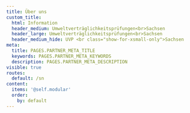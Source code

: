 ```yaml
---
title: Über uns
custom_title:
  html: Information
  header_medium: Umweltverträglichkeitsprüfungen<br>Sachsen
  header_large: Umweltverträglichkeitsprüfungen<br>Sachsen
  header_medium_hide: UVP <br class="show-for-xsmall-only">Sachsen
meta:
  title: PAGES.PARTNER_META_TITLE
  keywords: PAGES.PARTNER_META_KEYWORDS
  description: PAGES.PARTNER_META_DESCRIPTION
visible: true
routes:
  default: /sn
content:
  items: '@self.modular'
  order:
    by: default
---
```

